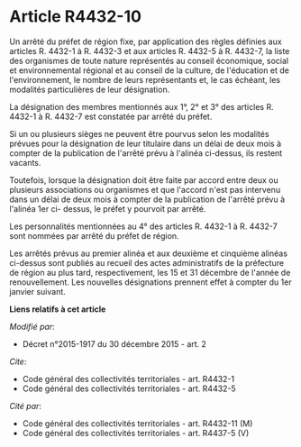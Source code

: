 # Article R4432-10

Un arrêté du préfet de région fixe, par application des règles définies aux articles R. 4432-1 à R. 4432-3 et aux articles R.
4432-5 à R. 4432-7, la liste des organismes de toute nature représentés au conseil économique, social et environnemental
régional et au conseil de la culture, de l'éducation et de l'environnement, le nombre de leurs représentants et, le cas
échéant, les modalités particulières de leur désignation. 

La désignation des membres mentionnés aux 1°, 2° et 3° des articles R. 4432-1 à R. 4432-7 est constatée par arrêté du
préfet. 

Si un ou plusieurs sièges ne peuvent être pourvus selon les modalités prévues pour la désignation de leur titulaire dans un
délai de deux mois à compter de la publication de l'arrêté prévu à l'alinéa ci-dessus, ils restent vacants. 

Toutefois, lorsque la désignation doit être faite par accord entre deux ou plusieurs associations ou organismes et que
l'accord n'est pas intervenu dans un délai de deux mois à compter de la publication de l'arrêté prévu à l'alinéa 1er ci-
dessus, le préfet y pourvoit par arrêté. 

Les personnalités mentionnées au 4° des articles R. 4432-1 à R. 4432-7 sont nommées par arrêté du préfet de région. 

Les arrêtés prévus au premier alinéa et aux deuxième et cinquième alinéas ci-dessus sont publiés au recueil des actes
administratifs de la préfecture de région au plus tard, respectivement, les 15 et 31 décembre de l'année de renouvellement.
Les nouvelles désignations prennent effet à compter du 1er janvier suivant.

**Liens relatifs à cet article**

_Modifié par_:

  - Décret n°2015-1917 du 30 décembre 2015 - art. 2

_Cite_:

  - Code général des collectivités territoriales - art. R4432-1
  - Code général des collectivités territoriales - art. R4432-5

_Cité par_:

  - Code général des collectivités territoriales - art. R4432-11 (M)
  - Code général des collectivités territoriales - art. R4437-5 (V)
